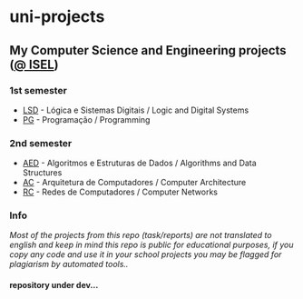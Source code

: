# uni-projects
## My Computer Science and Engineering projects ([@ ISEL](https://www.isel.pt/))

### 1st semester
* [LSD](https://github.com/roby2014/uni-projects/tree/master/LSD) - Lógica e Sistemas Digitais  /  Logic and Digital Systems
* [PG](https://github.com/roby2014/uni-projects/tree/master/PG) - Programação  /  Programming

### 2nd semester
* [AED](https://github.com/roby2014/uni-projects/tree/master/AED) - Algoritmos e Estruturas de Dados  /  Algorithms and Data Structures
* [AC](https://github.com/roby2014/uni-projects/tree/master/AC) - Arquitetura de Computadores  /  Computer Architecture
* [RC](https://github.com/roby2014/uni-projects/tree/master/RC) - Redes de Computadores  /  Computer Networks

### Info
*Most of the projects from this repo (task/reports) are not translated to english and keep in mind this repo is public for educational purposes, if you copy any code and use it in your school projects you may be flagged for plagiarism by automated tools..*

#### repository under dev...
